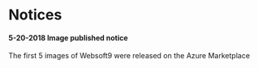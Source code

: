 # Notices

#### 5-20-2018 Image published notice

The first 5 images of Websoft9 were released on the Azure Marketplace

